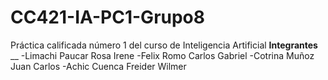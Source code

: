 # CC421-IA-PC1-Grupo8
Práctica calificada número 1 del curso de Inteligencia Artificial 
**Integrantes** __
-Limachi Paucar Rosa Irene 
-Felix Romo Carlos Gabriel 
-Cotrina Muñoz Juan Carlos
-Achic Cuenca Freider Wilmer
